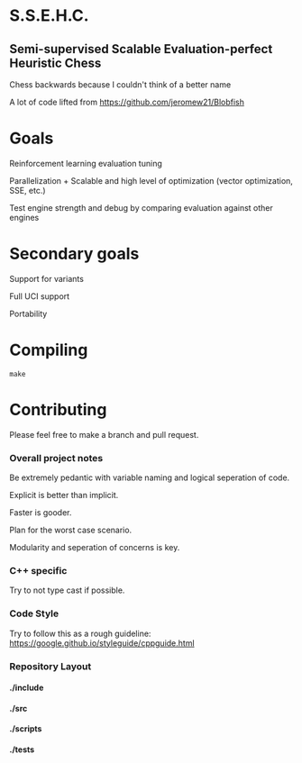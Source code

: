 # S.S.E.H.C.
## Semi-supervised Scalable Evaluation-perfect Heuristic Chess 
Chess backwards because I couldn't think of a better name

A lot of code lifted from https://github.com/jeromew21/Blobfish

# Goals
Reinforcement learning evaluation tuning

Parallelization + Scalable and high level of optimization (vector optimization, SSE, etc.)

Test engine strength and debug by comparing evaluation against other engines

# Secondary goals
Support for variants

Full UCI support

Portability

# Compiling 
`make`

# Contributing
Please feel free to make a branch and pull request.

### Overall project notes
Be extremely pedantic with variable naming and logical seperation of code.

Explicit is better than implicit.

Faster is gooder.

Plan for the worst case scenario.

Modularity and seperation of concerns is key.

### C++ specific

Try to not type cast if possible.

### Code Style
Try to follow this as a rough guideline: https://google.github.io/styleguide/cppguide.html

### Repository Layout

#### ./include
#### ./src
#### ./scripts
#### ./tests